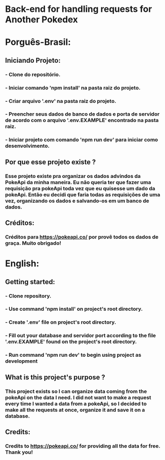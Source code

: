 # Back-end for handling requests for Another Pokedex

# Porguês-Brasil:
## Iniciando Projeto:
### - Clone do repositório.
### - Iniciar comando 'npm install' na pasta raiz do projeto.
### - Criar arquivo '.env' na pasta raiz do projeto.
### - Preencher seus dados de banco de dados e porta de servidor de acordo com o arquivo '.env.EXAMPLE' encontrado na pasta raiz.
### - Iniciar projeto com comando 'npm run dev' para iniciar como desenvolvimento.

## Por que esse projeto existe ?
### Esse projeto existe pra organizar os dados advindos da PokeApi da minha maneira. Eu não queria ter que fazer uma requisição pra pokeApi toda vez que eu quisesse um dado da pokeApi.  Então eu decidi que faria todas as requisições de uma vez, organizando os dados e salvando-os em um banco de dados.

## Créditos:
### Créditos para https://pokeapi.co/ por provê todos os dados de graça. Muito obrigado!



# English:
## Getting started:
### - Clone repository.
### - Use command 'npm install' on project's root directory.
### - Create '.env' file on project's root directory.
### - Fill out your database and servidor port according to the file '.env.EXAMPLE' found on the project's root directory.
### - Run command 'npm run dev' to begin using project as development

## What is this project's purpose ?
### This project exists so I can organize data coming from the pokeApi on the data I need. I did not want to make a request every time I wanted a data from a pokeApi, so I decided to make all the requests at once, organize it and save it on a database.

## Credits:
### Credits to https://pokeapi.co/ for providing all the data for free. Thank you!
